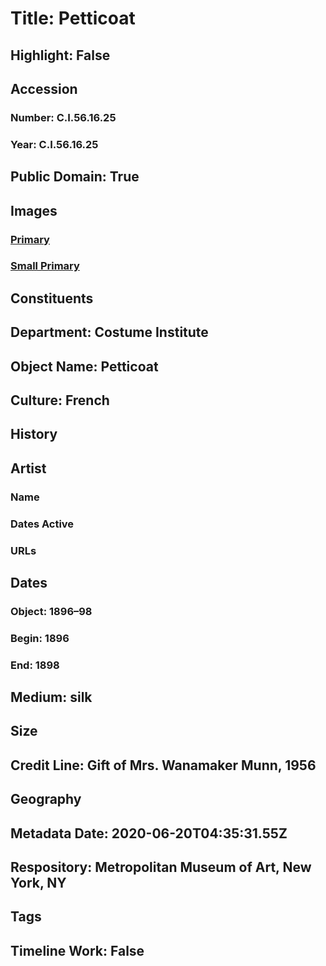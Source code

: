 # Title: Petticoat
## Highlight: False
## Accession
### Number: C.I.56.16.25
### Year: C.I.56.16.25
## Public Domain: True
## Images
### [Primary](https://images.metmuseum.org/CRDImages/ci/original/CI56.16.25.jpg)
### [Small Primary](https://images.metmuseum.org/CRDImages/ci/web-large/CI56.16.25.jpg)
## Constituents
## Department: Costume Institute
## Object Name: Petticoat
## Culture: French
## History
## Artist
### Name
### Dates Active
### URLs
## Dates
### Object: 1896–98
### Begin: 1896
### End: 1898
## Medium: silk
## Size
## Credit Line: Gift of Mrs. Wanamaker Munn, 1956
## Geography
## Metadata Date: 2020-06-20T04:35:31.55Z
## Respository: Metropolitan Museum of Art, New York, NY
## Tags
## Timeline Work: False